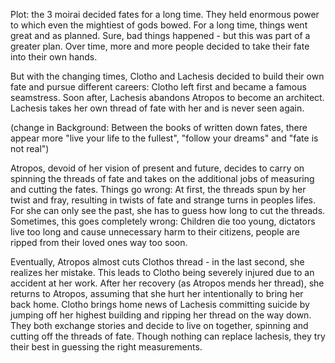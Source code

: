 Plot: the 3 moirai decided fates for a long time. They held enormous power to which even the mightiest of gods bowed. 
For a long time, things went great and as planned. Sure, bad things happened - but this was part of a greater plan. 
Over time, more and more people decided to take their fate into their own hands. 

But with the changing times, Clotho and Lachesis decided to build their own fate and pursue different careers: Clotho left first and became a famous seamstress. 
Soon after, Lachesis abandons Atropos to become an architect. Lachesis takes her own thread of fate with her and is never seen again. 

(change in Background: Between the books of written down fates, there appear more "live your life to the fullest", "follow your dreams" and "fate is not real")

Atropos, devoid of her vision of present and future, decides to carry on spinning the threads of fate and takes on the additional jobs of measuring and cutting the fates.
Things go wrong: At first, the threads spun by her twist and fray, resulting in twists of fate and strange turns in peoples lifes. 
For she can only see the past, she has to guess how long to cut the threads. 
Sometimes, this goes completely wrong: Children die too young, dictators live too long and cause unnecessary harm to their citizens, people are ripped from their loved ones way too soon. 

Eventually, Atropos almost cuts Clothos thread - in the last second, she realizes her mistake. 
This leads to Clotho being severely injured due to an accident at her work. After her recovery (as Atropos mends her thread), she returns to Atropos, assuming that she hurt her intentionally to bring her back home.
Clotho brings home news of Lachesis committing suicide by jumping off her highest building and ripping her thread on the way down. 
They both exchange stories and decide to live on together, spinning and cutting off the threads of fate. 
Though nothing can replace lachesis, they try their best in guessing the right measurements.
